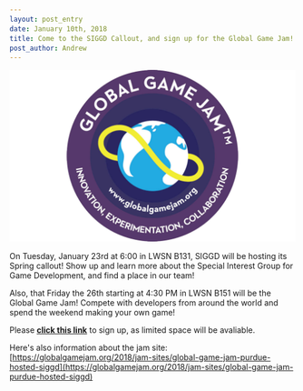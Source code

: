 ```yaml
---
layout: post_entry
date: January 10th, 2018
title: Come to the SIGGD Callout, and sign up for the Global Game Jam!
post_author: Andrew
---
```


![alt text](/img/18GGJ.png)

On Tuesday, January 23rd at 6:00 in LWSN B131, SIGGD will be hosting its Spring callout! Show up and learn more about the Special Interest Group for Game Development, and find a place in our team!

Also, that Friday the 26th starting at 4:30 PM in LWSN B151 will be the Global Game Jam! Compete with developers from around the world and spend the weekend making your own game! 

Please [**click this link**](https://goo.gl/forms/SyemEUH49iepJL2q2) to sign up, as limited space will be avaliable.

Here's also information about the jam site: [https://globalgamejam.org/2018/jam-sites/global-game-jam-purdue-hosted-siggd](https://globalgamejam.org/2018/jam-sites/global-game-jam-purdue-hosted-siggd)
